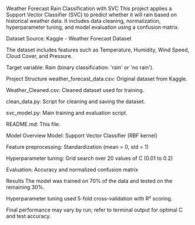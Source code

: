 Weather Forecast Rain Classification with SVC
This project applies a Support Vector Classifier (SVC) to predict whether it will rain based on historical weather data. It includes data cleaning, normalization, hyperparameter tuning, and model evaluation using a confusion matrix.

Dataset
Source: Kaggle - Weather Forecast Dataset

The dataset includes features such as Temperature, Humidity, Wind Speed, Cloud Cover, and Pressure.

Target variable: Rain (binary classification: 'rain' or 'no rain').

Project Structure
weather_forecast_data.csv: Original dataset from Kaggle.

Weather_Cleaned.csv: Cleaned dataset used for training.

clean_data.py: Script for cleaning and saving the dataset.

svc_model.py: Main training and evaluation script.

README.md: This file.

Model Overview
Model: Support Vector Classifier (RBF kernel)

Feature preprocessing: Standardization (mean = 0, std = 1)

Hyperparameter tuning: Grid search over 20 values of C (0.01 to 0.2)

Evaluation: Accuracy and normalized confusion matrix

Results
The model was trained on 70% of the data and tested on the remaining 30%.

Hyperparameter tuning used 5-fold cross-validation with R² scoring.

Final performance may vary by run; refer to terminal output for optimal C and test accuracy.

